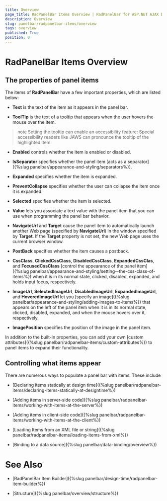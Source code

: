 ```yaml
---
title: Overview
page_title: RadPanelBar Items Overview | RadPanelBar for ASP.NET AJAX Documentation
description: Overview
slug: panelbar/radpanelbar-items/overview
tags: overview
published: True
position: 0
---
```


# RadPanelBar Items Overview



## The properties of panel items

The items of **RadPanelBar** have a few important properties, which are listed below:

* **Text** is the text of the item as it appears in the panel bar.

* **ToolTip** is the text of a tooltip that appears when the user hovers the mouse over the item.

>note Setting the tooltip can enable an accessibility feature: Special accessibility readers like JAWS can pronounce the tooltip of the highlighted item.
>


* **Enabled** controls whether the item is enabled or disabled.

* **IsSeparator** specifies whether the panel item [acts as a separator]({%slug panelbar/appearance-and-styling/separators%}).

* **Expanded** specifies whether the item is expanded.

* **PreventCollapse** specifies whether the user can collapse the item once it is expanded.

* **Selected** specifies whether the item is selected.

* **Value** lets you associate a text value with the panel item that you can use when programming the panel bar behavior.

* **NavigateUrl** and **Target** cause the panel item to automatically launch another Web page (specified by **NavigateUrl**) in the window specified by **Target**. If the **Target** property is not set, the new Web page uses the current browser window.

* **PostBack** specifies whether the item causes a postback.

* **CssClass**, **ClickedCssClass**, **DisabledCssClass**, **ExpandedCssClas**, and **FocusedCssClass** [control the appearance of the panel item]({%slug panelbar/appearance-and-styling/setting--the-css-class-of-items%}) when it is in its normal state, clicked, disabled, expanded, and holds input focus, respectively.

* **ImageUrl**, **SelectedImageUrl**, **DisabledImageUrl**, **ExpandedImageUrl**, and **HoveredImageUrl** let you [specify an image]({%slug panelbar/appearance-and-styling/adding-images-to-items%}) that appears on the left of the panel item when it is in its normal state, clicked, disabled, expanded, and when the mouse hovers over it, respectively.

* **ImagePosition** specifies the position of the image in the panel item.

In addition to the built-in properties, you can add your own [custom attributes]({%slug panelbar/radpanelbar-items/custom-attributes%}) to panel items to expand their functionality.

## Controlling what items appear

There are numerous ways to populate a panel bar with items. These include

* [Declaring items statically at design time]({%slug panelbar/radpanelbar-items/declaring-items-statically-at-designtime%})

* [Adding items in server-side code]({%slug panelbar/radpanelbar-items/working-with-items-at-the-server%})

* [Adding items in client-side code]({%slug panelbar/radpanelbar-items/working-with-items-at-the-client%})

* [Loading Items from an XML file or string]({%slug panelbar/radpanelbar-items/loading-items-from-xml%})

* [Binding to a data source]({%slug panelbar/data-binding/overview%})

# See Also

 * [RadPanelBar Item Builder]({%slug panelbar/design-time/radpanelbar-item-builder%})

 * [Structure]({%slug panelbar/overview/structure%})
